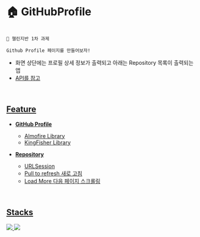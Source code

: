 # 🏠 GitHubProfile

```

🚀 챌린지반 1차 과제

Github Profile 페이지를 만들어보자!

```
- 화면 상단에는 프로필 상세 정보가 출력되고 아래는 Repository 목록이 출력되는 앱
- <a href="https://docs.github.com/en/rest/users?apiVersion=2022-11-28](https://docs.github.com/en/rest?apiVersion=2022-11-28">API를 참고

<br>

## Feature
- **GitHub Profile**
  - Almofire Library
  - KingFisher Library

 
- **Repository**
  - URLSession
  - Pull to refresh 새로 고침
  - Load More 다음 페이지 스크롤링

<br>

## Stacks
<img src="https://img.shields.io/badge/Code-swift-F05138?style=plat&logo=Swift&logoColor=F05138"/>
<img src="https://img.shields.io/badge/API-GitHubRestAPI-092E20?style=plat&logo=GitHub&logoColor=white"/>

